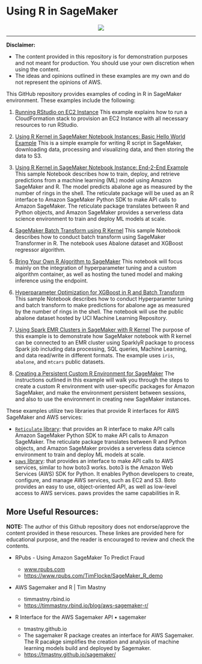 
# Using R in SageMaker
<p align="center">
<img src="./images/r-title.png">
</p>

---


**Disclaimer:**

- The content provided in this repository is for demonstration purposes and not meant for production. You should use your own discretion when using the content.
- The ideas and opinions outlined in these examples are my own and do not represent the opinions of AWS.

This GitHub repository provides examples of coding in R in SageMaker environment. These examples include the following:

1. [Running RStudio on EC2 Instance](https://github.com/nickminaie/AWS-SageMaker-R-Workshop/tree/master/RStudio-EC2)
  This example explains how to run a CloudFormation stack to provision an EC2 Instance with all necessary resources to run RStudio.

2. [Using R Kernel in SageMaker Notebook Instances: Basic Hello World Example](https://github.com/nickminaie/AWS-SageMaker-R-Workshop/tree/master/R_SageMaker_Hello_World)
  This is a simple example for writing R script in SageMaker, downloading data, processing and visualizing data, and then storing the data to S3.

3. [Using R Kernel in SageMaker Notebook Instance: End-2-End Example](https://github.com/nickminaie/AWS-SageMaker-R-Workshop/tree/master/R-End-2-End)
  This sample Notebook describes how to train, deploy, and retrieve predictions from a machine learning (ML) model using Amazon SageMaker and R. The model predicts abalone age as measured by the number of rings in the shell. The reticulate package will be used as an R interface to Amazon SageMaker Python SDK to make API calls to Amazon SageMaker. The reticulate package translates between R and Python objects, and Amazon SageMaker provides a serverless data science environment to train and deploy ML models at scale.

4. [SageMaker Batch Transform using R Kernel](https://github.com/nickminaie/AWS-SageMaker-R-Workshop/tree/master/R-Batch-Transform)
    This sample Notebook describes how to conduct batch transform using SageMaker Transformer in R. The notebook uses Abalone dataset and XGBoost regressor algorithm.

5. [Bring Your Own R Algorithm to SageMaker](https://github.com/nickminaie/AWS-SageMaker-R-Workshop/tree/master/R_BYO_Algo)
  This notebook will focus mainly on the integration of hyperparameter tuning and a custom algorithm container, as well as hosting the tuned model and making inference using the endpoint.

6. [Hyperparameter Optimization for XGBoost in R and Batch Transform](https://github.com/nickminaie/AWS-SageMaker-R-Workshop/tree/master/R_XGBoost_HPO_Batch_Transform)
  This sample Notebook describes how to conduct Hyperparamter tuning and batch transform to make predictions for abalone age as measured by the number of rings in the shell. The notebook will use the public abalone dataset hosted by UCI Machine Learning Repository.

7. [Using Spark EMR Clusters in SageMaker with R Kernel](https://github.com/nickminaie/AWS-SageMaker-R-Workshop/tree/master/SageMaker-SparkR)
  The purpose of this example is to demonstrate how SageMaker notebook with R kernel can be connected to an EMR cluster using SparklyR package to process Spark job including data processing, SQL queries, Machine Learning, and data read/write in different formats. The example uses `iris`, `abalone`, and `mtcars` public datasets.

8. [Creating a Persistent Custom R Environment for SageMaker](https://github.com/nickminaie/AWS-SageMaker-R-Workshop/tree/master/R-Custom-Kernel)
  The instructions outlined in this example will walk you through the steps to create a custom R environment with user-specific packages for Amazon SageMaker, and make the environment persistent between sessions, and also to use the environment in creating new SageMaker instances.

These examples utilize two libraries that provide R interfaces for AWS SageMaker and AWS services:

- [`Reticulate` library](https://rstudio.github.io/reticulate/): that provides an R interface to make API calls Amazon SageMaker Python SDK to make API calls to Amazon SageMaker. The reticulate package translates between R and Python objects, and Amazon SageMaker provides a serverless data science environment to train and deploy ML models at scale.
- [`paws` library](https://cran.r-project.org/web/packages/paws/index.html): that provides an interface to make API calls to AWS services, similar to how boto3 works. boto3 is the Amazon Web Services (AWS) SDK for Python. It enables Python developers to create, configure, and manage AWS services, such as EC2 and S3. Boto provides an easy to use, object-oriented API, as well as low-level access to AWS services. paws provides the same capabilities in R.

## More Useful Resources:
**NOTE:** The author of this Github repository does not endorse/approve the content provided in these resources. These linkes are provided here for educational purpose, and the reader is encouraged to review and check the contents.
- RPubs - Using Amazon SageMaker To Predict Fraud

  - www.rpubs.com
  - https://www.rpubs.com/TimFlocke/SageMaker_R_demo

- AWS Sagemaker and R | Tim Mastny
  - timmastny.rbind.io
  - https://timmastny.rbind.io/blog/aws-sagemaker-r/

- R Interface for the AWS Sagemaker API • sagemaker
  - tmastny.github.io
  - The sagemaker R package creates an interface for AWS Sagemaker. The R pacakge simplifies the creation and analysis of machine learning models build and deployed by Sagemaker.
  - https://tmastny.github.io/sagemaker/
